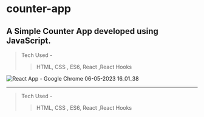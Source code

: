 # counter-app
## A Simple Counter App developed using JavaScript.

> Tech Used - 
>> HTML, CSS , ES6, React ,React Hooks

![React App - Google Chrome 06-05-2023 16_01_38](https://user-images.githubusercontent.com/132603875/236618916-2791883d-d692-417a-8608-963311616bcc.png)

*** 

> Tech Used - 
>> HTML, CSS , ES6, React ,React Hooks
